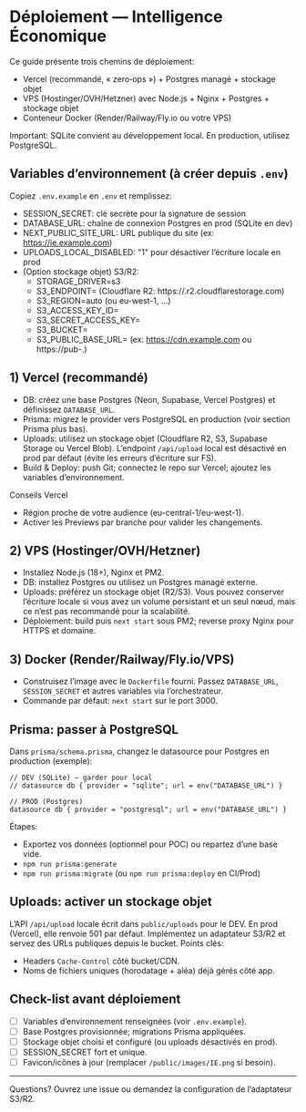# Déploiement — Intelligence Économique

Ce guide présente trois chemins de déploiement:
- Vercel (recommandé, « zero‑ops ») + Postgres managé + stockage objet
- VPS (Hostinger/OVH/Hetzner) avec Node.js + Nginx + Postgres + stockage objet
- Conteneur Docker (Render/Railway/Fly.io ou votre VPS)

Important: SQLite convient au développement local. En production, utilisez PostgreSQL.

## Variables d’environnement (à créer depuis `.env`)

Copiez `.env.example` en `.env` et remplissez:

- SESSION_SECRET: clé secrète pour la signature de session
- DATABASE_URL: chaîne de connexion Postgres en prod (SQLite en dev)
- NEXT_PUBLIC_SITE_URL: URL publique du site (ex: https://ie.example.com)
- UPLOADS_LOCAL_DISABLED: "1" pour désactiver l’écriture locale en prod
- (Option stockage objet) S3/R2:
  - STORAGE_DRIVER=s3
  - S3_ENDPOINT= (Cloudflare R2: https://<accountid>.r2.cloudflarestorage.com)
  - S3_REGION=auto (ou eu-west-1, …)
  - S3_ACCESS_KEY_ID=
  - S3_SECRET_ACCESS_KEY=
  - S3_BUCKET=
  - S3_PUBLIC_BASE_URL= (ex: https://cdn.example.com ou https://pub-<bucket>.<endpoint-short>)

## 1) Vercel (recommandé)

- DB: créez une base Postgres (Neon, Supabase, Vercel Postgres) et définissez `DATABASE_URL`.
- Prisma: migrez le provider vers PostgreSQL en production (voir section Prisma plus bas).
- Uploads: utilisez un stockage objet (Cloudflare R2, S3, Supabase Storage ou Vercel Blob). L’endpoint `/api/upload` local est désactivé en prod par défaut (évite les erreurs d’écriture sur FS).
- Build & Deploy: push Git; connectez le repo sur Vercel; ajoutez les variables d’environnement.

Conseils Vercel
- Région proche de votre audience (eu-central-1/eu-west-1).
- Activer les Previews par branche pour valider les changements.

## 2) VPS (Hostinger/OVH/Hetzner)

- Installez Node.js (18+), Nginx et PM2.
- DB: installez Postgres ou utilisez un Postgres managé externe.
- Uploads: préférez un stockage objet (R2/S3). Vous pouvez conserver l’écriture locale si vous avez un volume persistant et un seul nœud, mais ce n’est pas recommandé pour la scalabilité.
- Déploiement: build puis `next start` sous PM2; reverse proxy Nginx pour HTTPS et domaine.

## 3) Docker (Render/Railway/Fly.io/VPS)

- Construisez l’image avec le `Dockerfile` fourni. Passez `DATABASE_URL`, `SESSION_SECRET` et autres variables via l’orchestrateur.
- Commande par défaut: `next start` sur le port 3000.

## Prisma: passer à PostgreSQL

Dans `prisma/schema.prisma`, changez le datasource pour Postgres en production (exemple):

```prisma
// DEV (SQLite) — garder pour local
// datasource db { provider = "sqlite"; url = env("DATABASE_URL") }

// PROD (Postgres)
datasource db { provider = "postgresql"; url = env("DATABASE_URL") }
```

Étapes:
- Exportez vos données (optionnel pour POC) ou repartez d’une base vide.
- `npm run prisma:generate`
- `npm run prisma:migrate` (ou `npm run prisma:deploy` en CI/Prod)

## Uploads: activer un stockage objet

L’API `/api/upload` locale écrit dans `public/uploads` pour le DEV. En prod (Vercel), elle renvoie 501 par défaut. Implémentez un adaptateur S3/R2 et servez des URLs publiques depuis le bucket. Points clés:
- Headers `Cache-Control` côté bucket/CDN.
- Noms de fichiers uniques (horodatage + aléa) déjà gérés côté app.

## Check-list avant déploiement
- [ ] Variables d’environnement renseignées (voir `.env.example`).
- [ ] Base Postgres provisionnée; migrations Prisma appliquées.
- [ ] Stockage objet choisi et configuré (ou uploads désactivés en prod).
- [ ] SESSION_SECRET fort et unique.
- [ ] Favicon/icônes à jour (remplacer `/public/images/IE.png` si besoin).

---

Questions? Ouvrez une issue ou demandez la configuration de l’adaptateur S3/R2.
